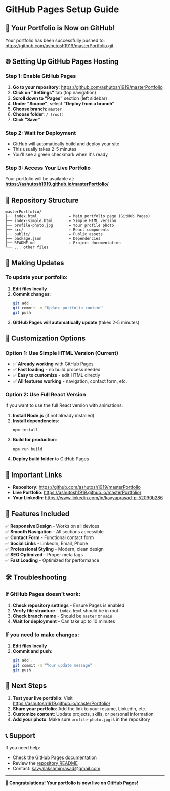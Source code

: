 # GitHub Pages Setup Guide

## 🚀 Your Portfolio is Now on GitHub!

Your portfolio has been successfully pushed to: https://github.com/ashutosh1919/masterPortfolio.git

## 🌐 Setting Up GitHub Pages Hosting

### Step 1: Enable GitHub Pages

1. **Go to your repository**: https://github.com/ashutosh1919/masterPortfolio
2. **Click on "Settings"** tab (top navigation)
3. **Scroll down to "Pages"** section (left sidebar)
4. **Under "Source"**, select **"Deploy from a branch"**
5. **Choose branch**: `master`
6. **Choose folder**: `/ (root)`
7. **Click "Save"**

### Step 2: Wait for Deployment

- GitHub will automatically build and deploy your site
- This usually takes 2-5 minutes
- You'll see a green checkmark when it's ready

### Step 3: Access Your Live Portfolio

Your portfolio will be available at:
**https://ashutosh1919.github.io/masterPortfolio/**

## 📁 Repository Structure

```
masterPortfolio/
├── index.html              ← Main portfolio page (GitHub Pages)
├── index-simple.html       ← Simple HTML version
├── profile-photo.jpg       ← Your profile photo
├── src/                    ← React components
├── public/                 ← Public assets
├── package.json            ← Dependencies
├── README.md               ← Project documentation
└── ... other files
```

## 🔄 Making Updates

### To update your portfolio:

1. **Edit files locally**
2. **Commit changes**:
   ```bash
   git add .
   git commit -m "Update portfolio content"
   git push
   ```
3. **GitHub Pages will automatically update** (takes 2-5 minutes)

## 🎨 Customization Options

### Option 1: Use Simple HTML Version (Current)
- ✅ **Already working** with GitHub Pages
- ✅ **Fast loading** - no build process needed
- ✅ **Easy to customize** - edit HTML directly
- ✅ **All features working** - navigation, contact form, etc.

### Option 2: Use Full React Version
If you want to use the full React version with animations:

1. **Install Node.js** (if not already installed)
2. **Install dependencies**:
   ```bash
   npm install
   ```
3. **Build for production**:
   ```bash
   npm run build
   ```
4. **Deploy build folder** to GitHub Pages

## 🔗 Important Links

- **Repository**: https://github.com/ashutosh1919/masterPortfolio
- **Live Portfolio**: https://ashutosh1919.github.io/masterPortfolio/
- **Your LinkedIn**: https://www.linkedin.com/in/kavyaprasad-p-52090b286

## 📱 Features Included

✅ **Responsive Design** - Works on all devices  
✅ **Smooth Navigation** - All sections accessible  
✅ **Contact Form** - Functional contact form  
✅ **Social Links** - LinkedIn, Email, Phone  
✅ **Professional Styling** - Modern, clean design  
✅ **SEO Optimized** - Proper meta tags  
✅ **Fast Loading** - Optimized for performance  

## 🛠️ Troubleshooting

### If GitHub Pages doesn't work:
1. **Check repository settings** - Ensure Pages is enabled
2. **Verify file structure** - `index.html` should be in root
3. **Check branch name** - Should be `master` or `main`
4. **Wait for deployment** - Can take up to 10 minutes

### If you need to make changes:
1. **Edit files locally**
2. **Commit and push**:
   ```bash
   git add .
   git commit -m "Your update message"
   git push
   ```

## 🎯 Next Steps

1. **Test your live portfolio**: Visit https://ashutosh1919.github.io/masterPortfolio/
2. **Share your portfolio**: Add the link to your resume, LinkedIn, etc.
3. **Customize content**: Update projects, skills, or personal information
4. **Add your photo**: Make sure `profile-photo.jpg` is in the repository

## 📞 Support

If you need help:
- Check the [GitHub Pages documentation](https://pages.github.com/)
- Review the [repository README](README.md)
- Contact: kavyalakshmiprasad@gmail.com

---

**🎉 Congratulations! Your portfolio is now live on GitHub Pages!** 